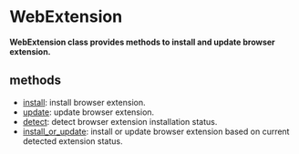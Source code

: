 # WebExtension

**WebExtension class provides methods to install and update browser extension.**

## methods

- [install](./install.md): install browser extension.  
- [update](./update.md): update browser extension.  
- [detect](./detect.md): detect browser extension installation status.
- [install_or_update](./install_or_update.md): install or update browser extension based on current detected extension status.